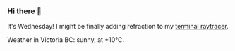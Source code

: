 ### Hi there :wave:

It's Wednesday! I might be finally adding refraction to my [terminal raytracer](https://github.com/bewuethr/bash-raytracer).

Weather in Victoria BC: sunny, at +10°C.
